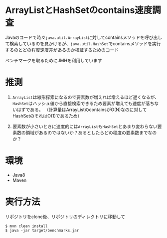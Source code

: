 # ArrayListとHashSetのcontains速度調査

Javaのコードで時々`java.util.ArrayList`に対してcontainsメソッドを呼び出して検索しているのを見かけるが、`java.util.HashSet`でcontainsメソッドを実行するのとどの程度速度差があるのか検証するためのコード

ベンチマークを取るためにJMHを利用しています

# 推測

1. `ArrayList`は線形探索になるので要素数が増えれば増えるほど遅くなるが、`HashSet`はハッシュ値から直接検索できるため要素が増えても速度が落ちないはずである。
（計算量はArrayListのcontainsがO(N)なのに対してHashSetのそれはO(1)であるため）

1. 要素数が小さいときに速度的には`ArrayList`も`HashSet`とあまり変わらない要素数の領域があるのではないか？あるとしたらどの程度の要素数までなのか？

# 環境

* Java8
* Maven

# 実行方法

リポジトリをclone後、リポジトリのディレクトリに移動して

```
$ mvn clean install
$ java -jar target/benchmarks.jar
```
